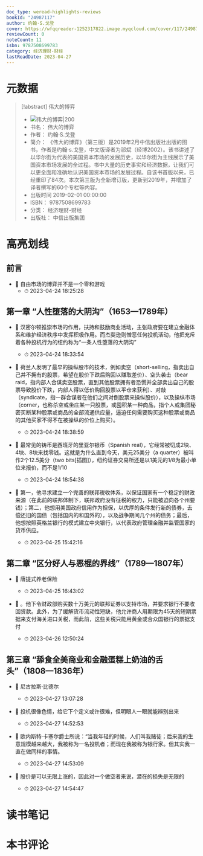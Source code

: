 ```yaml
---
doc_type: weread-highlights-reviews
bookId: "24987117"
author: 约翰·S.戈登
cover: https://wfqqreader-1252317822.image.myqcloud.com/cover/117/24987117/t7_24987117.jpg
reviewCount: 0
noteCount: 11
isbn: 9787508699783
category: 经济理财-财经
lastReadDate: 2023-04-27
---
```

# 元数据
> [!abstract] 伟大的博弈
> - ![ 伟大的博弈|200](https://wfqqreader-1252317822.image.myqcloud.com/cover/117/24987117/t7_24987117.jpg)
> - 书名： 伟大的博弈
> - 作者： 约翰·S.戈登
> - 简介： 《伟大的博弈》（第三版）是2019年2月中信出版社出版的图书，作者是约翰·s.戈登，中文版译者为祁斌（经博2002）。该书讲述了以华尔街为代表的美国资本市场的发展历史，以华尔街为主线展示了美国资本市场发展的全过程。书中大量的历史事实和经济数据，让我们可以更全面和准确地认识美国资本市场的发展过程。自该书首版以来，已经重印了84次。本次第三版为全新增订版，更新到2019年，并增加了译者撰写的60个专栏等内容。
> - 出版时间 2019-02-01 00:00:00
> - ISBN： 9787508699783
> - 分类： 经济理财-财经
> - 出版社： 中信出版集团

# 高亮划线

## 前言


- 📌 自由市场的博弈并不是一个零和游戏 
    - ⏱ 2023-04-24 18:25:28 
## 第一章 “人性堕落的大阴沟”（1653—1789年）


- 📌 汉密尔顿推崇市场的作用，扶持和鼓励商业活动，主张政府要在建立金融体系和维护经济秩序中发挥积极作用。而杰斐逊则憎恶任何投机活动，他把充斥着各种投机行为的纽约称为“一条人性堕落的大阴沟” 
    - ⏱ 2023-04-24 18:33:54 

- 📌 荷兰人发明了最早的操纵股市的技术，例如卖空（short-selling，指卖出自己并不拥有的股票，希望在股价下跌后购回以赚取差价）、空头袭击（bear raid，指内部人合谋卖空股票，直到其他股票拥有者恐慌并全部卖出自己的股票导致股价下跌，内部人得以低价购回股票以平仓来获利）、对敲（syndicate，指一群合谋者在他们之间对倒股票来操纵股价），以及操纵市场（corner，也称杀空或坐庄某一只股票，或囤积某一种商品，指个人或集团秘密买断某种股票或商品的全部流通供应量，逼迫任何需要购买这种股票或商品的其他买家不得不在被操纵的价位上购买）。 
    - ⏱ 2023-04-24 18:38:59 

- 📌 最常见的铸币是西班牙的里亚尔银币（Spanish real），它经常被切成2块、4块、8块来找零钱。这就是为什么直到今天，美元25美分（a quarter）被叫作2个12.5美分（two bits[插图]），纽约证券交易所还是以1美元的1/8为最小单位来报价，而不是1/10 
    - ⏱ 2023-04-24 18:54:38 

- 📌 第一，他寻求建立一个完善的联邦税收体系，以保证国家有一个稳定的财政来源（在此前的联邦体制下，联邦政府没有征税的权力，只能被迫向各个州要钱）；第二，他想用美国政府信用作为担保，以优厚的条件发行新的债券，去偿还旧的国债（包括国内的和国外的），以及战争期间几个州的债务；最后，他想按照英格兰银行的模式建立中央银行，以代表政府管理金融并监管国家的货币供应。 
    - ⏱ 2023-04-25 15:42:16 
## 第二章 “区分好人与恶棍的界线”（1789—1807年）


- 📌 唐提式养老保险 
    - ⏱ 2023-04-25 16:43:02 

- 📌 。他下令财政部购买数十万美元的联邦证券以支持市场，并要求银行不要收回贷款。此外，为了缓解货币流动性短缺，他允许商人用期限为45天的短期票据来支付海关进口关税，而此前，这些关税只能用黄金或合众国银行的票据支付 
    - ⏱ 2023-04-26 12:50:24 
## 第三章 “舔食全美商业和金融蛋糕上奶油的舌头”（1808—1836年）


- 📌 尼古拉斯·比德尔 
    - ⏱ 2023-04-27 13:07:28 

- 📌 投机很像色情，给它下个定义或许很难，但明眼人一眼就能辨别出来 
    - ⏱ 2023-04-27 14:52:53 

- 📌 欧内斯特·卡塞尔爵士所说：“当我年轻的时候，人们叫我赌徒；后来我的生意规模越来越大，我被称为一名投机者；而现在我被称为银行家。但其实我一直在做同样的事情。 
    - ⏱ 2023-04-27 14:53:09 

- 📌 股价是可以无限上涨的，因此对一个做空者来说，潜在的损失是无限的 
    - ⏱ 2023-04-27 14:54:47 
# 读书笔记

# 本书评论
